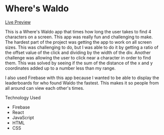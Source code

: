 # Where's Waldo 

[Live Preview](https://luhook04.github.io/wheres-waldo/)

This is a Where's Waldo app that times how long the user takes to find 4 characters on a screen. This app was really fun and challenging to make. The hardest part of the project was getting the app to work on all screen sizes. This was challenging to do, but I was able to do it by getting a ratio of the offset value of the click and dividing by the width of the div. Another challenge was allowing the user to click near a character in order to find them. This was solved by seeing if the sum of the distance of the x and y coordinates added up to a number less than my range. 

I also used Firebase with this app because I wanted to be able to display the leaderboards for who found Waldo the fastest. This makes it so people from all around can view each other's times. 

Technology Used 
  - Firebase
  - React
  - JavaScript
  - HTML
  - CSS

